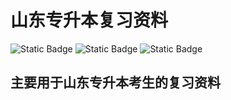 # 山东专升本复习资料

![Static Badge](https://img.shields.io/badge/review_materials-top_up_program-blue) ![Static Badge](https://img.shields.io/badge/%E5%90%8C%E5%AD%A6%E4%BB%AC-%E5%8A%A0%E6%B2%B9-blue) ![Static Badge](https://img.shields.io/badge/version‑1.2.3-blue)


## 主要用于山东专升本考生的复习资料
